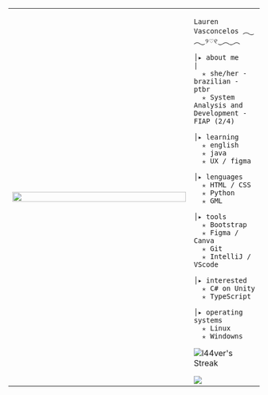 <table>
    <tr>
        <td style="width: 65%;">
            <img src="https://github.com/user-attachments/assets/c25e374f-f241-411f-a87d-f8a879244698" style="width:100%; border: none;"/>
        </td>
        <td style="width: 25%; vertical-align: middle;">
            
<p>    
                
    Lauren Vasconcelos ︵‿︵‿୨♡୧‿︵‿︵
</p>
                                                                    
    │▸ about me                                                |
      ✭ she/her - brazilian - ptbr
      ✭ System Analysis and Development - FIAP (2/4)
                                             
    │▸ learning
      ✭ english
      ✭ java
      ✭ UX / figma

    │▸ lenguages
      ✭ HTML / CSS
      ✭ Python
      ✭ GML

    │▸ tools
      ✭ Bootstrap
      ✭ Figma / Canva
      ✭ Git
      ✭ IntelliJ / VScode

    │▸ interested
      ✭ C# on Unity
      ✭ TypeScript

    │▸ operating systems
      ✭ Linux
      ✭ Windowns

![l44ver's Streak](https://github-readme-streak-stats.herokuapp.com/?user=l44ver&theme=nightowl&hide_border=false)

<a href="https://visitcount.itsvg.in">
  <img src="https://visitcount.itsvg.in/api?id=l44ver&label=Profile%20Views&color=12&icon=9&pretty=true" />
</a>
